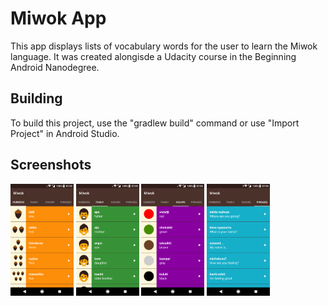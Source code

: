 Miwok App
===================================

This app displays lists of vocabulary words for the user to learn the Miwok language.
It was created alongisde a Udacity course in the Beginning Android Nanodegree.

Building
---------------

To build this project, use the "gradlew build" command or use "Import Project" in 
Android Studio.


Screenshots
---------------
<div>
  <img src="/screenshots/numbers_screenshot.png" alt="Numbers Screenshot" width="20%"/>
  <img src="/screenshots/family_screenshot.png" alt="Family Screenshot" width="20%"/>
  <img src="/screenshots/colors_screenshot.png" alt="Colors Screenshot" width="20%"/>
  <img src="/screenshots/phrases_screenshot.png" alt="Phrases Screenshot" width="20%"/>
</div>
